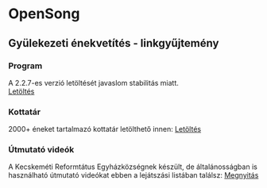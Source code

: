 # OpenSong
## Gyülekezeti énekvetítés - linkgyűjtemény

### Program

A 2.2.7-es verzió letöltését javaslom stabilitás miatt.\
[Letöltés](https://sourceforge.net/projects/opensong/files/OpenSong/V2.2.7/)

### Kottatár

2000+ éneket tartalmazó kottatár letölthető innen:
[Letöltés](https://github.com/reformatus/OpenSong/archive/refs/heads/master.zip)

### Útmutató videók

A Kecskeméti Reformtátus Egyházközségnek készült, de általánosságban is használható útmutató videókat ebben a lejátszási listában találsz:
[Megnyitás](https://www.youtube.com/playlist?list=PL9Q84cO_3t0SOiwUzNBXS0mS8FfLYriaS)